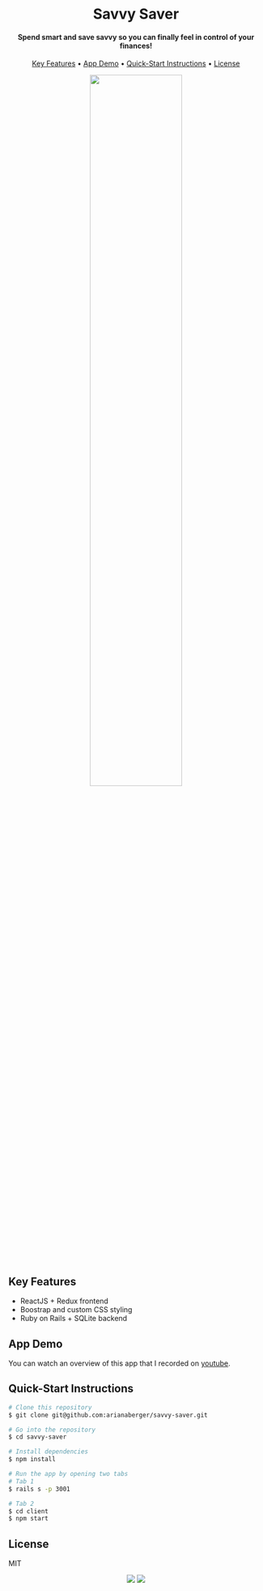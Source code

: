 <h1 align="center">
Savvy Saver
</h1>

<h4 align="center">Spend smart and save savvy so you can finally feel in control of your finances!</h4>

<p align="center">
  <a href="#key-features">Key Features</a> •
  <a href="#app-demo">App Demo</a> •
  <a href="#quick-start">Quick-Start Instructions</a> •
  <a href="#license">License</a>
</p>

<p align="center">
	<img src= "https://user-images.githubusercontent.com/26906993/60761122-1e502300-a010-11e9-9db9-629f0bc86d2b.png" align="middle" width="60%" height="60%">
</p>

## Key Features

* ReactJS + Redux frontend
* Boostrap and custom CSS styling
* Ruby on Rails + SQLite backend

## App Demo

You can watch an overview of this app that I recorded on [youtube](https://youtu.be/-vp_ztoGX0A).


## Quick-Start Instructions

```bash
# Clone this repository
$ git clone git@github.com:arianaberger/savvy-saver.git

# Go into the repository
$ cd savvy-saver

# Install dependencies
$ npm install

# Run the app by opening two tabs
# Tab 1
$ rails s -p 3001

# Tab 2
$ cd client
$ npm start
```

## License

MIT

<p align="center">
<img src = https://forthebadge.com/images/badges/made-with-ruby.svg>
<img src = https://forthebadge.com/images/badges/made-with-javascript.svg>
</p>
